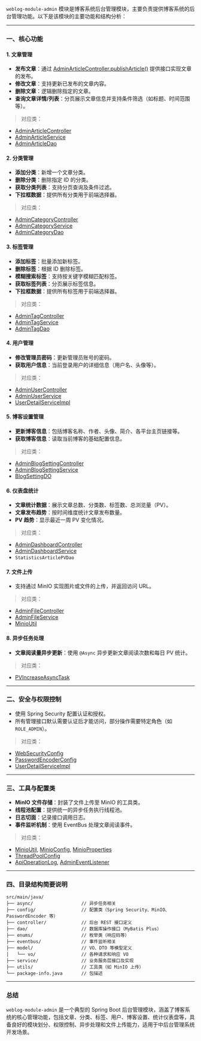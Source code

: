 `weblog-module-admin` 模块是博客系统后台管理模块，主要负责提供博客系统的后台管理功能。以下是该模块的主要功能和结构分析：

---

### 一、核心功能

#### 1. **文章管理**
- **发布文章**：通过 [AdminArticleController.publishArticle()](file://D:\Code\Project\WeBlog\weblog-springboot\weblog-module-admin\src\main\java\com\quanxiaoha\weblog\admin\controller\AdminArticleController.java#L27-L32) 提供接口实现文章的发布。
- **修改文章**：支持更新已发布的文章内容。
- **删除文章**：逻辑删除指定的文章。
- **查询文章详情/列表**：分页展示文章信息并支持条件筛选（如标题、时间范围等）。

> 对应类：
- [AdminArticleController](file://D:\Code\Project\WeBlog\weblog-springboot\weblog-module-admin\src\main\java\com\quanxiaoha\weblog\admin\controller\AdminArticleController.java#L20-L60)
- [AdminArticleService](file://D:\Code\Project\WeBlog\weblog-springboot\weblog-module-admin\src\main\java\com\quanxiaoha\weblog\admin\service\AdminArticleService.java#L7-L18)
- [AdminArticleDao](file://D:\Code\Project\WeBlog\weblog-springboot\weblog-module-admin\src\main\java\com\quanxiaoha\weblog\admin\dao\AdminArticleDao.java#L9-L25)

#### 2. **分类管理**
- **添加分类**：新增一个文章分类。
- **删除分类**：删除指定 ID 的分类。
- **获取分类列表**：支持分页查询及条件过滤。
- **下拉框数据**：提供所有分类用于前端选择器。

> 对应类：
- [AdminCategoryController](file://D:\Code\Project\WeBlog\weblog-springboot\weblog-module-admin\src\main\java\com\quanxiaoha\weblog\admin\controller\AdminCategoryController.java#L23-L55)
- [AdminCategoryService](file://D:\Code\Project\WeBlog\weblog-springboot\weblog-module-admin\src\main\java\com\quanxiaoha\weblog\admin\service\AdminCategoryService.java#L11-L19)
- [AdminCategoryDao](file://D:\Code\Project\WeBlog\weblog-springboot\weblog-module-admin\src\main\java\com\quanxiaoha\weblog\admin\dao\AdminCategoryDao.java#L6-L10)

#### 3. **标签管理**
- **添加标签**：批量添加新标签。
- **删除标签**：根据 ID 删除标签。
- **模糊搜索标签**：支持按关键字模糊匹配标签。
- **获取标签列表**：分页展示标签信息。
- **下拉框数据**：提供所有标签用于前端选择器。

> 对应类：
- [AdminTagController](file://D:\Code\Project\WeBlog\weblog-springboot\weblog-module-admin\src\main\java\com\quanxiaoha\weblog\admin\controller\AdminTagController.java#L23-L62)
- [AdminTagService](file://D:\Code\Project\WeBlog\weblog-springboot\weblog-module-admin\src\main\java\com\quanxiaoha\weblog\admin\service\AdminTagService.java#L11-L21)
- [AdminTagDao](file://D:\Code\Project\WeBlog\weblog-springboot\weblog-module-admin\src\main\java\com\quanxiaoha\weblog\admin\dao\AdminTagDao.java#L8-L18)

#### 4. **用户管理**
- **修改管理员密码**：更新管理员账号的密码。
- **获取用户信息**：当前登录用户的详细信息（用户名、头像等）。

> 对应类：
- [AdminUserController](file://D:\Code\Project\WeBlog\weblog-springboot\weblog-module-admin\src\main\java\com\quanxiaoha\weblog\admin\controller\AdminUserController.java#L22-L43)
- [AdminUserService](file://D:\Code\Project\WeBlog\weblog-springboot\weblog-module-admin\src\main\java\com\quanxiaoha\weblog\admin\service\AdminUserService.java#L13-L15)
- [UserDetailServiceImpl](file://D:\Code\Project\WeBlog\weblog-springboot\weblog-module-admin\src\main\java\com\quanxiaoha\weblog\admin\service\impl\UserDetailServiceImpl.java#L29-L62)

#### 5. **博客设置管理**
- **更新博客信息**：包括博客名称、作者、头像、简介、各平台主页链接等。
- **获取博客信息**：读取当前博客的基础配置信息。

> 对应类：
- [AdminBlogSettingController](file://D:\Code\Project\WeBlog\weblog-springboot\weblog-module-admin\src\main\java\com\quanxiaoha\weblog\admin\controller\AdminBlogSettingController.java#L22-L41)
- [AdminBlogSettingService](file://D:\Code\Project\WeBlog\weblog-springboot\weblog-module-admin\src\main\java\com\quanxiaoha\weblog\admin\service\AdminBlogSettingService.java#L9-L16)
- [BlogSettingDO](file://D:\Code\Project\WeBlog\weblog-springboot\weblog-module-common\src\main\java\com\quanxiaoha\weblog\common\domain\dos\BlogSettingDO.java#L10-L24)

#### 6. **仪表盘统计**
- **文章统计数据**：展示文章总数、分类数、标签数、总浏览量（PV）。
- **文章发布趋势**：按时间维度统计文章发布数量。
- **PV 趋势**：显示最近一周 PV 变化情况。

> 对应类：
- [AdminDashboardController](file://D:\Code\Project\WeBlog\weblog-springboot\weblog-module-admin\src\main\java\com\quanxiaoha\weblog\admin\controller\AdminDashboardController.java#L20-L45)
- [AdminDashboardService](file://D:\Code\Project\WeBlog\weblog-springboot\weblog-module-admin\src\main\java\com\quanxiaoha\weblog\admin\service\AdminDashboardService.java#L5-L12)
- `StatisticsArticlePVDao`

#### 7. **文件上传**
- 支持通过 MinIO 实现图片或文件的上传，并返回访问 URL。

> 对应类：
- [AdminFileController](file://D:\Code\Project\WeBlog\weblog-springboot\weblog-module-admin\src\main\java\com\quanxiaoha\weblog\admin\controller\AdminFileController.java#L19-L32)
- [AdminFileService](file://D:\Code\Project\WeBlog\weblog-springboot\weblog-module-admin\src\main\java\com\quanxiaoha\weblog\admin\service\AdminFileService.java#L5-L7)
- [MinioUtil](file://D:\Code\Project\WeBlog\weblog-springboot\weblog-module-admin\src\main\java\com\quanxiaoha\weblog\admin\utils\MinioUtil.java#L23-L59)

#### 8. **异步任务处理**
- **文章阅读量异步更新**：使用 `@Async` 异步更新文章阅读次数和每日 PV 统计。

> 对应类：
- [PVIncreaseAsyncTask](file://D:\Code\Project\WeBlog\weblog-springboot\weblog-module-admin\src\main\java\com\quanxiaoha\weblog\admin\async\PVIncreaseAsyncTask.java#L17-L35)

---

### 二、安全与权限控制
- 使用 Spring Security 配置认证和授权。
- 所有管理接口默认需要认证后才能访问，部分操作需要特定角色（如 `ROLE_ADMIN`）。

> 对应类：
- [WebSecurityConfig](file://D:\Code\Project\WeBlog\weblog-springboot\weblog-module-admin\src\main\java\com\quanxiaoha\weblog\admin\config\WebSecurityConfig.java#L23-L74)
- [PasswordEncoderConfig](file://D:\Code\Project\WeBlog\weblog-springboot\weblog-module-admin\src\main\java\com\quanxiaoha\weblog\admin\config\PasswordEncoderConfig.java#L13-L25)
- [UserDetailServiceImpl](file://D:\Code\Project\WeBlog\weblog-springboot\weblog-module-admin\src\main\java\com\quanxiaoha\weblog\admin\service\impl\UserDetailServiceImpl.java#L29-L62)

---

### 三、工具与配置类
- **MinIO 文件存储**：封装了文件上传至 MinIO 的工具类。
- **线程池配置**：提供统一的异步任务执行线程池。
- **日志切面**：记录接口调用日志。
- **事件监听机制**：使用 EventBus 处理文章阅读事件。

> 对应类：
- [MinioUtil](file://D:\Code\Project\WeBlog\weblog-springboot\weblog-module-admin\src\main\java\com\quanxiaoha\weblog\admin\utils\MinioUtil.java#L23-L59), [MinioConfig](file://D:\Code\Project\WeBlog\weblog-springboot\weblog-module-admin\src\main\java\com\quanxiaoha\weblog\admin\config\MinioConfig.java#L16-L28), [MinioProperties](file://D:\Code\Project\WeBlog\weblog-springboot\weblog-module-admin\src\main\java\com\quanxiaoha\weblog\admin\config\MinioProperties.java#L13-L21)
- [ThreadPoolConfig](file://D:\Code\Project\WeBlog\weblog-springboot\weblog-module-admin\src\main\java\com\quanxiaoha\weblog\admin\config\ThreadPoolConfig.java#L12-L25)
- [ApiOperationLog](file://D:\Code\Project\WeBlog\weblog-springboot\weblog-module-common\src\main\java\com\quanxiaoha\weblog\common\aspect\ApiOperationLog.java#L4-L15), [AdminEventListener](file://D:\Code\Project\WeBlog\weblog-springboot\weblog-module-admin\src\main\java\com\quanxiaoha\weblog\admin\eventbus\AdminEventListener.java#L16-L32)

---

### 四、目录结构简要说明

```
src/main/java/
├── async/                  // 异步任务相关
├── config/                 // 配置类（Spring Security、MinIO、PasswordEncoder 等）
├── controller/             // 后台 REST 接口定义
├── dao/                    // 数据库操作接口（MyBatis Plus）
├── enums/                  // 枚举类（响应码等）
├── eventbus/               // 事件监听相关
├── model/                  // VO、DTO 等模型定义
│   └── vo/                 // 各种请求和响应 VO
├── service/                // 业务服务层接口及实现
├── utils/                  // 工具类（如 MinIO 上传）
└── package-info.java       // 包描述
```


---

### 总结

`weblog-module-admin` 是一个典型的 Spring Boot 后台管理模块，涵盖了博客系统的核心管理功能，包括文章、分类、标签、用户、博客设置、统计仪表盘等，具备良好的模块划分、权限控制、异步处理和文件上传能力，适用于中后台管理系统开发场景。